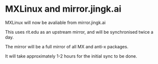 # MXLinux and mirror.jingk.ai

MXLinux will now be avaliable from mirror.jingk.ai

This uses rit.edu as an upstream mirror, and will be synchronised twice a day.

The mirror will be a full mirror of all MX and anti-x packages.

It will take approximately 1-2 hours for the initial sync to be done.
